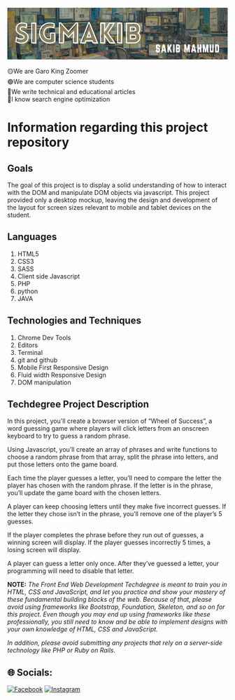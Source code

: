 ![Garo King](https://raw.githubusercontent.com/Sigmakib2/Sigmakib2/main/SIGMAKIB%20GitHub.png)

🟡We are Garo King Zoomer<br>🟢We are computer science students<br>🔴We write technical and educational articles<br>🔘I know search engine optimization

# Information regarding this project repository

## Goals
  The goal of this project is to display a solid understanding of how to interact with the DOM and manipulate DOM objects via javascript. This project provided only a desktop mockup, leaving the design and development of the layout for screen sizes relevant to mobile and tablet devices on the student.

## Languages
  1. HTML5
  2. CSS3
  3. SASS
  4. Client side Javascript
  5. PHP
  6. python
  7. JAVA 

## Technologies and Techniques
  1. Chrome Dev Tools
  2. Editors
  3. Terminal
  4. git and github
  5. Mobile First Responsive Design
  6. Fluid width Responsive Design
  7. DOM manipulation

## Techdegree Project Description
  In this project, you'll create a browser version of “Wheel of Success”, a word guessing game where players will click letters from an onscreen keyboard to try to guess a random phrase.

  Using Javascript, you’ll create an array of phrases and write functions to choose a random phrase from that array, split the phrase into letters, and put those letters onto the game board.

  Each time the player guesses a letter, you’ll need to compare the letter the player has chosen with the random phrase. If the letter is in the phrase, you’ll update the game board with the chosen letters.

  A player can keep choosing letters until they make five incorrect guesses. If the letter they chose isn’t in the phrase, you’ll remove one of the player’s 5 guesses.

  If the player completes the phrase before they run out of guesses, a winning screen will display. If the player guesses incorrectly 5 times, a losing screen will display.

  A player can guess a letter only once. After they’ve guessed a letter, your programming will need to disable that letter. 

  **NOTE:** _The Front End Web Development Techdegree is meant to train you in HTML, CSS and JavaScript, and let you practice and show your mastery of these fundamental building blocks of the web. Because of that, please avoid using frameworks like Bootstrap, Foundation, Skeleton, and so on for this project. Even though you may end up using frameworks like these professionally, you still need to know and be able to implement designs with your own knowledge of HTML, CSS and JavaScript._

  _In addition, please avoid submitting any projects that rely on a server-side technology like PHP or Ruby on Rails._

  ## 🌐 Socials:
[![Facebook](https://img.shields.io/badge/Facebook-%231877F2.svg?logo=Facebook&logoColor=white)](https://www.facebook.com/profile.php?id=100071625549369&mibextid=ZbWKwL) [![Instagram](https://img.shields.io/badge/Instagram-%23E4405F.svg?logo=Instagram&logoColor=white)](https://instagram.com/fix_coding)
